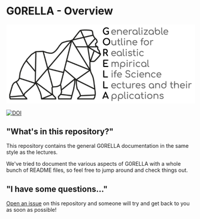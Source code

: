 # G0RELLA - Overview

![logo](lecture/static/gorella_logo.png)

[![DOI](https://zenodo.org/badge/DOI/10.5281/zenodo.4276460.svg)](https://doi.org/10.5281/zenodo.4276460)

## "What's in this repository?"

This repository contains the general G0RELLA documentation in the same style as the lectures.

We've tried to document the various aspects of G0RELLA with a whole bunch of README files, so feel free to jump around and check things out.

## "I have some questions..."

[Open an issue]() on this repository and someone will try and get back to you as soon as possible!
